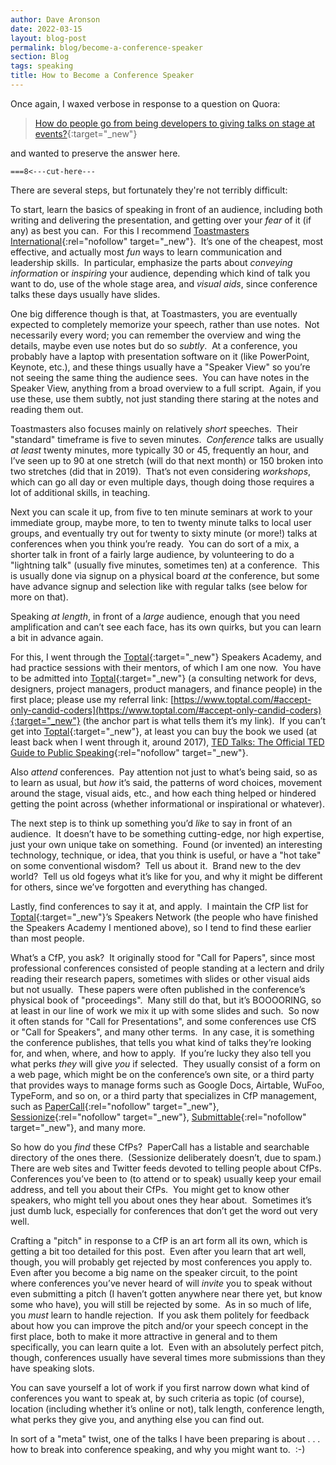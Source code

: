 ```yaml
---
author: Dave Aronson
date: 2022-03-15
layout: blog-post
permalink: blog/become-a-conference-speaker
section: Blog
tags: speaking
title: How to Become a Conference Speaker
---
```


Once again, I waxed verbose in response to a question on Quora:

> [How do people go from being developers to giving talks on stage at events?](https://www.quora.com/How-do-people-go-from-being-developers-to-giving-talks-on-stage-at-events/answer/Dave-Aronson){:target="_new"}

and wanted to preserve the answer here.

`===8<---cut-here---`

There are several steps, but fortunately they're not terribly difficult:

To start,
learn the basics of speaking in front of an audience,
including both writing and delivering the presentation,
and getting over your *fear* of it (if any) as best you can.&nbsp;
For this I recommend
[Toastmasters International](http://toastmasters.org){:rel="nofollow" target="_new"}.&nbsp;
It’s one of the cheapest, most effective, and actually most *fun*
ways to learn communication and leadership skills.&nbsp;
In particular, emphasize the parts about
*conveying information* or *inspiring* your audience,
depending which kind of talk you want to do,
use of the whole stage area,
and *visual aids*, since conference talks these days usually have slides.

One big difference though is that,
at Toastmasters,
you are eventually expected to
completely memorize your speech,
rather than use notes.&nbsp;
Not necessarily every word;
you can remember the overview and wing the details,
maybe even use notes but do so *subtly*.&nbsp;
At a conference, you probably have a laptop with presentation software on it
(like PowerPoint, Keynote, etc.),
and these things usually have a "Speaker View"
so you’re not seeing the same thing the audience sees.&nbsp;
You can have notes in the Speaker View,
anything from a broad overview to a full script.&nbsp;
Again, if you use these, use them subtly,
not just standing there staring at the notes and reading them out.


Toastmasters also focuses mainly on relatively *short* speeches.&nbsp;
Their "standard" timeframe is five to seven minutes.&nbsp;
*Conference* talks are usually *at least* twenty minutes,
more typically 30 or 45, frequently an hour,
and I’ve seen up to 90 at one stretch (will do that next month)
or 150 broken into two stretches (did that in 2019).&nbsp;
That’s not even considering *workshops*,
which can go all day or even multiple days,
though doing those requires a lot of additional skills, in teaching.

Next you can scale it up,
from five to ten minute seminars at work to your immediate group, maybe more,
to ten to twenty minute talks to local user groups,
and eventually try out for twenty to sixty minute (or more!) talks
at conferences when you think you’re ready.&nbsp;
You can do sort of a mix,
a shorter talk in front of a fairly large audience,
by volunteering to do a "lightning talk"
(usually five minutes, sometimes ten)
at a conference.&nbsp;
This is usually done via signup on a physical board *at* the conference,
but some have advance signup and selection like with regular talks
(see below for more on that).

Speaking *at length*,
in front of a *large* audience,
enough that you need amplification and can’t see each face,
has its own quirks,
but you can learn a bit in advance again.

For this, I went through the
[Toptal](https://www.toptal.com/#accept-only-candid-coders){:target="_new"}
Speakers Academy,
and had practice sessions with their mentors,
of which I am one now.&nbsp;
You have to be admitted into
[Toptal](https://www.toptal.com/#accept-only-candid-coders){:target="_new"}
(a consulting network for
devs, designers, project managers, product managers, and finance people)
in the first place;
please use my referral link:
[https://www.toptal.com/#accept-only-candid-coders](https://www.toptal.com/#accept-only-candid-coders){:target="_new"}
(the anchor part is what tells them it’s my link).&nbsp;
If you can’t get into
[Toptal](https://www.toptal.com/#accept-only-candid-coders){:target="_new"},
at least you can buy the book we used
(at least back when I went through it, around 2017),
[TED Talks: The Official TED Guide to Public Speaking](https://www.ted.com/read/ted-talks-the-official-ted-guide-to-public-speaking){:rel="nofollow" target="_new"}.

Also *attend* conferences.&nbsp;
Pay attention not just to what’s being said, so as to learn as usual, but *how* it’s said, the patterns of word choices, movement around the stage, visual aids, etc., and how each thing helped or hindered getting the point across (whether informational or inspirational or whatever).

The next step is to
think up something you’d *like* to say in front of an audience.&nbsp;
It doesn’t have to be something cutting-edge, nor high expertise,
just your own unique take on something.&nbsp;
Found (or invented) an interesting technology, technique, or idea,
that you think is useful,
or have a "hot take" on some conventional wisdom?&nbsp;
Tell us about it.&nbsp;
Brand new to the dev world?&nbsp;
Tell us old fogeys what it’s like for you,
and why it might be different for others,
since we’ve forgotten and everything has changed.

Lastly, find conferences to say it at, and apply.&nbsp;
I maintain the CfP list for
[Toptal](https://www.toptal.com/#accept-only-candid-coders){:target="_new"}’s
Speakers Network
(the people who have finished the Speakers Academy I mentioned above),
so I tend to find these earlier than most people.

What’s a CfP, you ask?&nbsp;
It originally stood for "Call for Papers",
since most professional conferences consisted of
people standing at a lectern and drily reading their research papers,
sometimes with slides or other visual aids but not usually.&nbsp;
These papers were often published in the conference’s
physical book of "proceedings".&nbsp;
Many still do that, but it’s BOOOORING,
so at least in our line of work we mix it up with some slides and such.&nbsp;
So now it often stands for "Call for Presentations",
and some conferences use CfS or "Call for Speakers",
and many other terms.&nbsp;
In any case, it is something the conference publishes,
that tells you what kind of talks they’re looking for,
and when, where, and how to apply.&nbsp;
If you’re lucky they also tell you what perks
*they* will give *you* if selected.&nbsp;
They usually consist of a form on a web page,
which might be on the conference’s own site,
or a third party that provides ways to manage forms such as
Google Docs, Airtable, WuFoo, TypeForm, and so on,
or a third party that specializes in CfP management,
such as
[PaperCall](http://PaperCall.io){:rel="nofollow" target="_new"},
[Sessionize](http://Sessionize.com){:rel="nofollow" target="_new"},
[Submittable](http://Submittable.com){:rel="nofollow" target="_new"},
and many more.

So how do you *find* these CfPs?&nbsp;
PaperCall has a listable and searchable directory of the ones there.&nbsp;
(Sessionize deliberately doesn’t, due to spam.)&nbsp;
There are web sites and Twitter feeds devoted to
telling people about CfPs.&nbsp;
Conferences you’ve been to (to attend or to speak)
usually keep your email address, and tell you about their CfPs.&nbsp;
You might get to know other speakers,
who might tell you about ones they hear about.&nbsp;
Sometimes it’s just dumb luck,
especially for conferences that don’t get the word out very well.

Crafting a "pitch" in response to a CfP is an art form all its own,
which is getting a bit too detailed for this post.&nbsp;
Even after you learn that art well, though,
you will probably get rejected by most conferences you apply to.&nbsp;
Even after you become a big name on the speaker circuit,
to the point where conferences you’ve never heard of
will *invite* you to speak without even submitting a pitch
(I haven’t gotten anywhere near there yet, but know some who have),
you will still be rejected by some.&nbsp;
As in so much of life, you *must* learn to handle rejection.&nbsp;
If you ask them politely for feedback about
how you can improve the pitch and/or your speech concept in the first place,
both to make it more attractive in general and to them specifically,
you can learn quite a lot.&nbsp;
Even with an absolutely perfect pitch, though,
conferences usually have
several times more submissions than they have speaking slots.

You can save yourself a lot of work if you first narrow down
what kind of conferences you want to speak at,
by such criteria as
topic (of course),
location (including whether it’s online or not),
talk length,
conference length,
what perks they give you,
and anything else you can find out.

In sort of a "meta" twist,
one of the talks I have been preparing is about . . .
how to break into conference speaking, and why you might want to.&nbsp;
:-)
